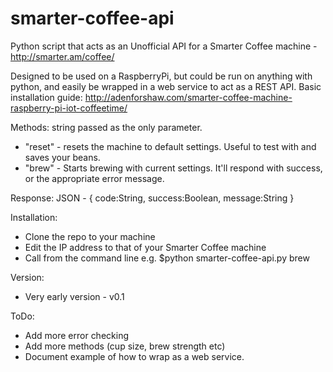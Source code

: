 # smarter-coffee-api
Python script that acts as an Unofficial API for a Smarter Coffee machine - http://smarter.am/coffee/

Designed to be used on a RaspberryPi, but could be run on anything with python, and easily be wrapped in a web service to act as a REST API.
Basic installation guide: http://adenforshaw.com/smarter-coffee-machine-raspberry-pi-iot-coffeetime/

Methods: string passed as the only parameter.
- "reset" - resets the machine to default settings. Useful to test with and saves your beans.
- "brew" - Starts brewing with current settings. It'll respond with success, or the appropriate error message.

Response:
JSON - { code:String, success:Boolean, message:String }

Installation:
- Clone the repo to your machine
- Edit the IP address to that of your Smarter Coffee machine
- Call from the command line e.g. $python smarter-coffee-api.py brew

Version:
- Very early version - v0.1

ToDo:
- Add more error checking
- Add more methods (cup size, brew strength etc)
- Document example of how to wrap as a web service.
